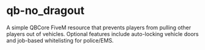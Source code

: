 # qb-no_dragout
A simple QBCore FiveM resource that prevents players from pulling other players out of vehicles. Optional features include auto-locking vehicle doors and job-based whitelisting for police/EMS. 
